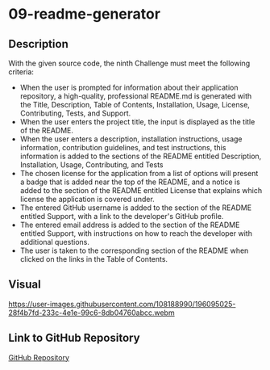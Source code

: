 # 09-readme-generator

## Description
With the given source code, the ninth Challenge must meet the following criteria:
<ul>
  <li>When the user is prompted for information about their application repository, a high-quality, professional README.md is generated with the Title, Description, Table of Contents, Installation, Usage, License, Contributing, Tests, and Support.</li>
  <li>When the user enters the project title, the input is displayed as the title of the README.</li>
  <li>When the user enters a description, installation instructions, usage information, contribution guidelines, and test instructions, this information is added to the sections of the README entitled Description, Installation, Usage, Contributing, and Tests</li>
  <li>The chosen license for the application from a list of options will present a badge that is added near the top of the README, and a notice is added to the section of the README entitled License that explains which license the application is covered under.</li>
  <li>The entered GitHub username is added to the section of the README entitled Support, with a link to the developer's GitHub profile.</li>
  <li>The entered email address is added to the section of the README entitled Support, with instructions on how to reach the developer with additional questions.</li>
  <li>The user is taken to the corresponding section of the README when clicked on the links in the Table of Contents.</li>
</ul>

## Visual
https://user-images.githubusercontent.com/108188990/196095025-28f4b7fd-233c-4e1e-99c6-8db04760abcc.webm

## Link to GitHub Repository
<a href="https://github.com/brianchoix31/09-readme-generator">GitHub Repository</a>
